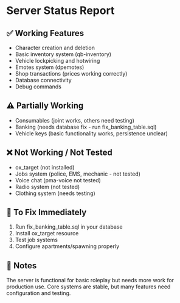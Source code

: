 # Server Status Report

## ✅ Working Features
- Character creation and deletion
- Basic inventory system (qb-inventory)
- Vehicle lockpicking and hotwiring
- Emotes system (dpemotes)
- Shop transactions (prices working correctly)
- Database connectivity
- Debug commands

## ⚠️ Partially Working
- Consumables (joint works, others need testing)
- Banking (needs database fix - run fix_banking_table.sql)
- Vehicle keys (basic functionality works, persistence unclear)

## ❌ Not Working / Not Tested
- ox_target (not installed)
- Jobs system (police, EMS, mechanic - not tested)
- Voice chat (pma-voice not tested)
- Radio system (not tested)
- Clothing system (needs testing)

## 🔧 To Fix Immediately
1. Run fix_banking_table.sql in your database
2. Install ox_target resource
3. Test job systems
4. Configure apartments/spawning properly

## 📝 Notes
The server is functional for basic roleplay but needs more work for production use.
Core systems are stable, but many features need configuration and testing.
